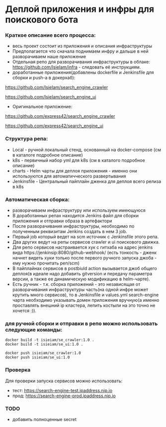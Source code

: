# Деплой приложения и инфры для поискового бота

### Краткое описание всего процесса:
 - весь проект состоит из приложения и описания инфраструктуры
 - Предполагается что сначала поднимаем инфру и дальше в ней разворачиваем наше приложение
 - Отдельная репо для разворачивания инфраструктуры в облаке: https://github.com/IsieIam/infra - следовать её инструкциям.
 - доработанные приложения(добавлены dockerfile и Jenkinsfile для сборки и push-а в докерхаб):

https://github.com/IsieIam/search_engine_crawler

https://github.com/IsieIam/search_engine_ui

 - Оригинальное приложение:

https://github.com/express42/search_engine_crawler

https://github.com/express42/search_engine_ui

### Структура репа:
- Local - ручной локальный стенд, основанный на docker-compose (см в каталоге подробное описание)
- k8s - первичный набор yml для k8s (cм в каталого подробное описание)
- charts - Helm чарты для деплоя приложения - именно они используются для автоматичческого развертывания
- Jenkinsfile - Центральный пайплайн дженка для деплоя всего релиза в k8s

### Автоматическая сборка:

 - разворачиваем инфраструктуру или используем имеющуюся
 - В доработанных репах находится Jenkins файл для сборки приложения и отправки образа в артефактори
 - После разворачивания инфраструктуры, необходимо по полученным реквизитам Jenkins создать в нем 3 job.
 - Первый job который ведет на scm источник с Jenkinsfile этого репа.
 - Два других ведут на репы сервисов crawler и ui поискового движка.
 - Для репо сервисов настраивается хук с гитхаба на адрес jenkins вида https://jenkinsip:8080/github-webhook/ (есть тонкость - дженк начнет видеть хуки только после первого ручного запуска джоба - ему нужно прочитать реп/scm)
 - В пайплайнах сервисов в postbiuld action вызывается джоб общего деплоя(в идеале надо добавить gitversion и передачу параметра версии, а также ее динамическую модификацию в helm-чарте).
 - Есть ручник - т.к. сборка приложений - это независящая от разворачивания инфраструктуры часть(на одной инфре может крутить много сервисов), то в Jenkinsfile и values.yml search-engine чарта необходимо указывать домен приложения вручную(а именно проставлять внешний ip кластера, лепить костыли на это точно не хочется :)).

###  для ручной сборки и отправки в репо можно использовать следующие команды:
```
docker build -t isieiam/se_crawler:1.0 .
docker build -t isieiam/se_ui:1.0 .

docker push isieiam/se_crawler:1.0
docker push isieiam/se_ui:1.0
```

### Проверка

Для проверки запуска сервисов можно использовать:

- тест: https://search-engine-test.ipaddress.nip.io
- прод: https://search-engine-prod.ipaddress.nip.io

### TODO
 - добавить полноценные secret

